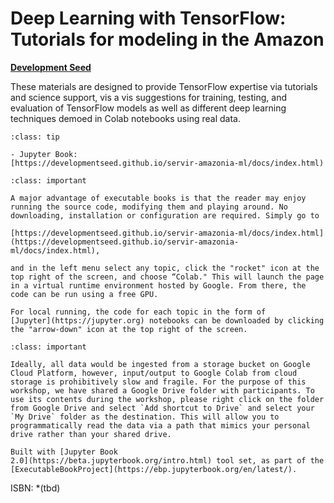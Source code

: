 

<!-- #region -->
# Deep Learning with TensorFlow: <br> Tutorials for modeling in the Amazon


[**Development Seed**](https://developmentseed.org/)

<!-- #endregion -->

These materials are designed to provide TensorFlow expertise via tutorials and science support, vis a vis suggestions for training, testing, and evaluation of TensorFlow models as well as different deep learning techniques demoed in Colab notebooks using real data. 


```{admonition} Links
:class: tip

- Jupyter Book: 
[https://developmentseed.github.io/servir-amazonia-ml/docs/index.html)

```


```{admonition} How to run the notebook code
:class: important

A major advantage of executable books is that the reader may enjoy running the source code, modifying them and playing around. No downloading, installation or configuration are required. Simply go to 

[https://developmentseed.github.io/servir-amazonia-ml/docs/index.html](https://developmentseed.github.io/servir-amazonia-ml/docs/index.html),

and in the left menu select any topic, click the "rocket" icon at the top right of the screen, and choose “Colab." This will launch the page in a virtual runtime environment hosted by Google. From there, the code can be run using a free GPU.

For local running, the code for each topic in the form of 
[Jupyter](https://jupyter.org) notebooks can be downloaded by clicking the "arrow-down" icon at the top right of the screen. 

```

```{admonition} How to access the data
:class: important

Ideally, all data would be ingested from a storage bucket on Google Cloud Platform, however, input/output to Google Colab from cloud storage is prohibitively slow and fragile. For the purpose of this workshop, we have shared a Google Drive folder with participants. To use its contents during the workshop, please right click on the folder from Google Drive and select `Add shortcut to Drive` and select your `My Drive` folder as the destination. This will allow you to programmatically read the data via a path that mimics your personal drive rather than your shared drive. 

```

```{admonition} $~$
Built with [Jupyter Book
2.0](https://beta.jupyterbook.org/intro.html) tool set, as part of the
[ExecutableBookProject](https://ebp.jupyterbook.org/en/latest/).  
```



ISBN: *(tbd)


